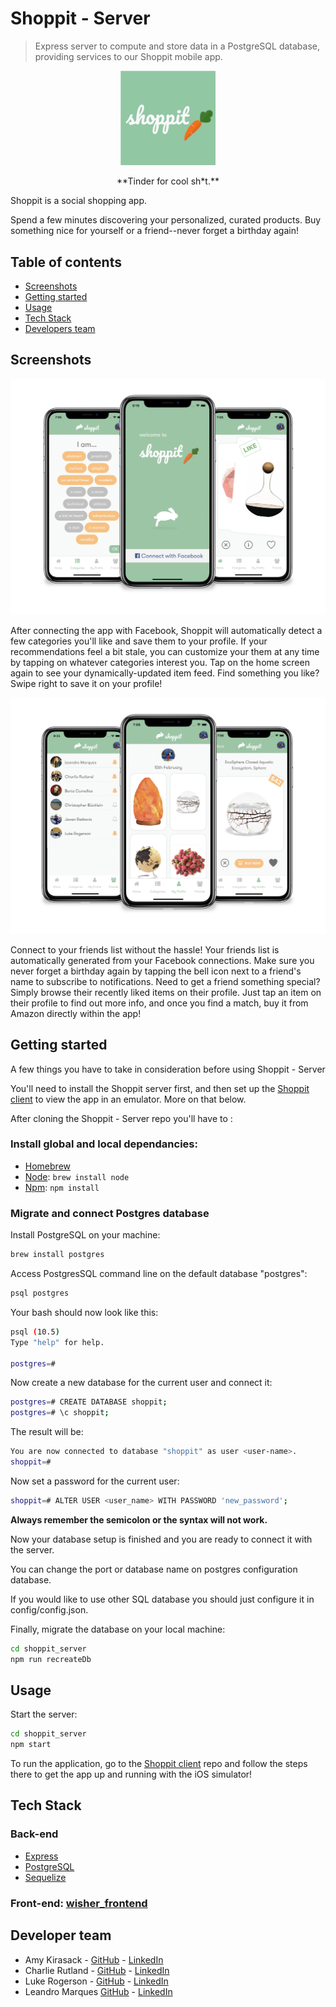# Shoppit - Server

> Express server to compute and store data in a PostgreSQL database, providing services to our Shoppit mobile app.

<p align="center">
  <img src="./assets/logo.png" width="30%">
</p>

<p align="center">
**Tinder for cool sh*t.**
</p>

Shoppit is a social shopping app.

Spend a few minutes discovering your personalized, curated products. Buy something nice for yourself or a friend--never forget a birthday again!

## Table of contents

- [Screenshots](#screenshots)
- [Getting started](#getting-started)
- [Usage](#usage)
- [Tech Stack](#tech-stack)
- [Developers team](#developers-team)

## Screenshots

<p align="center">
  <img src="./assets/first.jpg" />
</p>

After connecting the app with Facebook, Shoppit will automatically detect a few categories you'll like and save them to your profile. If your recommendations feel a bit stale, you can customize your them at any time by tapping on whatever categories interest you. Tap on the home screen again to see your dynamically-updated item feed. Find something you like? Swipe right to save it on your profile!

<p align="center">
  <img src="./assets/second.jpg" />
</p>

Connect to your friends list without the hassle! Your friends list is automatically generated from your Facebook connections. Make sure you never forget a birthday again by tapping the bell icon next to a friend's name to subscribe to notifications. Need to get a friend something special? Simply browse their recently liked items on their profile. Just tap an item on their profile to find out more info, and once you find a match, buy it from Amazon directly within the app!

## Getting started

A few things you have to take in consideration before using Shoppit - Server

You'll need to install the Shoppit server first, and then set up the [Shoppit client](https://github.com/Luke-Rogerson/shoppit_client) to view the app in an emulator. More on that below.

After cloning the Shoppit - Server repo you'll have to :

### Install global and local dependancies:

- [Homebrew](https://brew.sh/)
- [Node](https://nodejs.org/en/): `brew install node`
- [Npm](https://www.npmjs.com/): `npm install`

### Migrate and connect Postgres database

Install PostgreSQL on your machine:

```bash
brew install postgres
```

Access PostgresSQL command line on the default database "postgres":

```bash
psql postgres
```

Your bash should now look like this:

```bash
psql (10.5)
Type "help" for help.

postgres=#
```

Now create a new database for the current user and connect it:

```bash
postgres=# CREATE DATABASE shoppit;
postgres=# \c shoppit;
```

The result will be:

```bash
You are now connected to database "shoppit" as user <user-name>.
shoppit=#
```

Now set a password for the current user:

```bash
shoppit=# ALTER USER <user_name> WITH PASSWORD 'new_password';
```

**Always remember the semicolon or the syntax will not work.**

Now your database setup is finished and you are ready to connect it with the server.

You can change the port or database name on postgres configuration database.

If you would like to use other SQL database you should just configure it in config/config.json.

Finally, migrate the database on your local machine:

```bash
cd shoppit_server
npm run recreateDb
```

## Usage

Start the server:

```bash
cd shoppit_server
npm start
```

To run the application, go to the [Shoppit client](https://github.com/Luke-Rogerson/shoppit_client) repo and follow the steps there to get the app up and running with the iOS simulator!

## Tech Stack

### Back-end

- [Express](https://expressjs.com/)
- [PostgreSQL](https://www.postgresql.org/)
- [Sequelize](http://docs.sequelizejs.com/)

### Front-end: [wisher_frontend](https://github.com/Luke-Rogerson/wisher_frontend)

## Developer team

- Amy Kirasack - [GitHub](https://github.com/momentmuse) - [LinkedIn](https://www.linkedin.com/in/amy-kirasack/)
- Charlie Rutland - [GitHub](https://github.com/charlierutland) - [LinkedIn](https://www.linkedin.com/in/charlie-rutland/)
- Luke Rogerson - [GitHub](https://github.com/Luke-Rogerson) - [LinkedIn](https://www.linkedin.com/in/lukerogerson/)
- Leandro Marques [GitHub](https://github.com/rusomarques) - [LinkedIn](https://www.linkedin.com/in/leandro-marques-pereira/)
